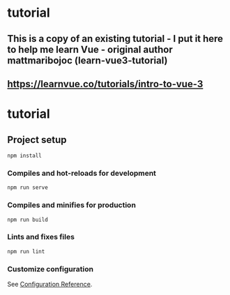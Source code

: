 # tutorial

## This is a copy of an existing tutorial - I put it here to help me learn Vue - original author mattmaribojoc (learn-vue3-tutorial)
## https://learnvue.co/tutorials/intro-to-vue-3

# tutorial

## Project setup
```
npm install
```

### Compiles and hot-reloads for development
```
npm run serve
```

### Compiles and minifies for production
```
npm run build
```

### Lints and fixes files
```
npm run lint
```

### Customize configuration
See [Configuration Reference](https://cli.vuejs.org/config/).
